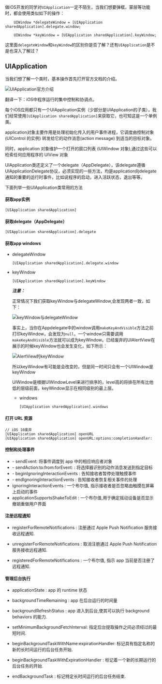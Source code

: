 做iOS开发的同学对`UIApplication`一定不陌生，当我们想要弹框，蒙层等功能时，都会使用类似如下的操作：

```objc
    UIWindow *delegateWindow = [UIApplication sharedApplication].delegate.window;
```

```objc
    UIWindow *keyWindow = [UIApplication sharedApplication].keyWindow;
```
这里面`delegateWindow`和`keyWindow`的区别你是否了解？还有`UIApplication`是不是也深入了解过？

## UIApplication

当我们想了解一个类时，基本操作首先打开官方文档的介绍。

![UIApplication官方介绍](https://cdn.jsdelivr.net/gh/ZpFate/ImageService@master/uPic/ZVbDa2jIxeyTHP620200407155049.png)

翻译一下：iOS中程序运行的集中控制和协调点。

每个iOS应用都只有一个UIApplication实例（少部分是UIApplication的子类），我们经常使用`[UIApplication sharedApplication]`来获取它，也可知这是一个单例类。

application对象主要作用是处理初始化传入的用户事件进程，它调度由控制对象 (UIControl 的实例) 转发给它的动作消息(action message) 到适当的目标对象。

同时，application 对象维护一个打开的窗口列表 (UIWindow 对象),通过这些可以检索任何应用程序的 UIView 对象

UIApplication类还定义了一个delegate（AppDelegate），该delegate遵循UIApplicationDelegate协议，必须实现的一些方法，均是application向delegate通知的重要的运行时事件，比如说程序的启动，进入活跃状态，退出等等。

下面列举一些UIApplication类常用的方法

#### 获取app实例

```Objc
[UIApplication sharedApplication]
```

#### 获取delegate（AppDelegate）

```objc
[UIApplication sharedApplication].delegate
```

#### 获取app windows

* delegateWindow

  ```
  [UIApplication sharedApplication].delegate.window
  ```

* keyWindow

  ```
  [UIApplication sharedApplication].keyWindow
  ```

  ***注意：***

  正常情况下我们获取keyWindow与delegateWindow,会发现两者一致，如下：

  ![keyWindow与delegateWindow](https://cdn.jsdelivr.net/gh/ZpFate/ImageService@master/uPic/image-2020040720405172020200407204051.png)

  

  事实上，当你在Appdelegate中的window调用`makeKeyAndVisible`方法之前打印keyWindow，会发现为`null`，一个window只需要调用`makeKeyAndVisible`方法就可以成为keyWindow。已经废弃的UIAlertView在展示的时候keyWindow也会发生变化，如下所示：

  ![AlertView的keyWindow](https://cdn.jsdelivr.net/gh/ZpFate/ImageService@master/uPic/image-2020040809112985320200408093931.png)

  所以keyWindow有可能是会改变的，但是同一时间只会有一个UIWindow是keyWindow

  UIWindow是根据UIWindowLevel来进行排序的，level高的将排在所有比他低的层级前面，keyWindow显示在相同级别的最上层。

  

  * windows

    ```objc
    [UIApplication sharedApplication].windows
    ```

#### 打开 URL 资源 

```objc
// iOS 10废弃
[UIApplication sharedApplication] openURL 
[UIApplication sharedApplication] openURL:options:completionHandler:
```



#### 控制和处理事件

- \- sendEvent: 将事件调度到 app 中的相应响应者对象
- \- sendAction:to:from:forEvent: : 将选择器识别的动作消息发送到指定目标
- \- beginIgnoringInteractionEvents : 告知接收者暂停处理触摸事件
- \- endIgnoringInteractionEvents : 告知接收者恢复相关事件的处理
- ignoringInteractionEvents : 一个布尔值, 指示接收者是否忽略由触摸在屏幕上启动的事件
- applicationSupportsShakeToEdit : 一个布尔值,用于确定摇动设备是否显示撤销重做用户界面

#### 注册远程通知 

* registerForRemoteNotifications : 注册通过 Apple Push Notification 服务接收远程通知.

* unregisterForRemoteNotifications : 取消注册通过 Apple Push Notification 服务接收远程通知.

* registeredForRemoteNotifications : 一个布尔值, 指示 app 当前是否注册了远程通知.

#### 管理后台执行

* applicationState :  app 的 runtime 状态

* backgroundTimeRemaining : app 在后台运行的时间量

* backgroundRefreshStatus : app 进入到后台,使其可以执行 background behaviors 的能力.

* setMinimumBackgroundFetchInterval: 指定后台提取操作之间必须经过的最短时间.

* beginBackgroundTaskWithName:expirationHandler: 标记具有指定名称的新的长时间运行的后台任务开始.

* beginBackgroundTaskWithExpirationHandler : 标记着一个新的长期运行的后台任务的开始.

* endBackgroundTask : 标记特定长时间运行的后台任务结束.





